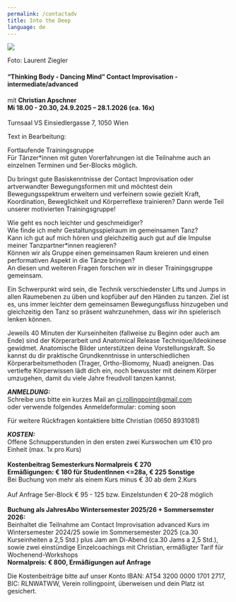 ```yaml
---
permalink: /contactadv
title: Into the Deep
language: de
---
```

![](/assets/uploads/lsz_5410-3.jpg)

Foto: Laurent Ziegler

#### **“Thinking Body - Dancing Mind” Contact Improvisation - intermediate/advanced**

mit **Christian Apschner**\
**Mi 18.00 - 20.30, 24.9.2025 – 28.1.2026 (ca. 16x)**\
\
Turnsaal VS Einsiedlergasse 7, 1050 Wien

Text in Bearbeitung:

Fortlaufende Trainingsgruppe\
Für Tänzer*innen mit guten Vorerfahrungen ist die Teilnahme auch an einzelnen Terminen und 5er-Blocks möglich.

Du bringst gute Basiskenntnisse der Contact Improvisation oder artverwandter Bewegungsformen mit und möchtest dein Bewegungsspektrum erweitern und verfeinern sowie gezielt Kraft, Koordination, Beweglichkeit und Körperreflexe trainieren? Dann werde Teil unserer motivierten Trainingsgruppe! 

Wie geht es noch leichter und geschmeidiger?\
Wie finde ich mehr Gestaltungsspielraum im gemeinsamen Tanz?\
Kann ich gut auf mich hören und gleichzeitig auch gut auf die Impulse meiner Tanzpartner*innen reagieren?\
Können wir als Gruppe einen gemeinsamen Raum kreieren und einen performativen Aspekt in die Tänze bringen?\
An diesen und weiteren Fragen forschen wir in dieser Trainingsgruppe gemeinsam.

Ein Schwerpunkt wird sein, die Technik verschiedenster Lifts und Jumps in allen Raumebenen zu üben und kopfüber auf den Händen zu tanzen. Ziel ist es, uns immer leichter dem gemeinsamen Bewegungsfluss hinzugeben und gleichzeitig den Tanz so präsent wahrzunehmen, dass wir ihn spielerisch lenken können.

Jeweils 40 Minuten der Kurseinheiten (fallweise zu Beginn oder auch am Ende) sind der Körperarbeit und Anatomical Release Technique/Ideokinese gewidmet.  Anatomische Bilder unterstützen deine Vorstellungskraft. So kannst du dir praktische Grundkenntnisse in unterschiedlichen Körperarbeitsmethoden (Trager, Ortho-Biomomy, Nuad) aneignen. Das vertiefte Körperwissen lädt dich ein, noch bewusster mit deinem Körper umzugehen, damit du viele Jahre freudvoll tanzen kannst.

***ANMELDUNG:***\
Schreibe uns bitte ein kurzes Mail an ci.rollingpoint@gmail.com\
oder verwende folgendes Anmeldeformular: coming soon

Für weitere Rückfragen kontaktiere bitte Christian (0650 8931081)

***KOSTEN:***\
Offene Schnupperstunden in den ersten zwei Kurswochen um €10 pro Einheit (max. 1x pro Kurs)\
\
**Kostenbeitrag Semesterkurs Normalpreis € 270**\
**Ermäßigungen: € 180 für StudentInnen <=28a, € 225 Sonstige**\
Bei Buchung von mehr als einem Kurs minus € 30 ab dem 2.Kurs\
\
Auf Anfrage 5﻿er-Block € 95 - 125 bzw. Einzelstunden € 20–28 möglich\
\
**Buchung als JahresAbo Wintersemester 2025/26 + Sommersemster 2026:**\
Beinhaltet die Teilnahme am Contact Improvisation advanced Kurs im Wintersemester 2024/25 sowie im Sommersemester 2025 (ca.30 Kurseinheiten a 2,5 Std.) plus Jam am Di-Abend (ca.30 Jams a 2,5 Std.),  sowie zwei einstündige Einzelcoachings mit Christian, ermäßigter Tarif für Wochenend-Workshops \
**Normalpreis: € 800, Ermäßigungen auf Anfrage**

Die Kostenbeiträge bitte auf unser Konto IBAN: AT54 3200 0000 1701 2717, BIC: RLNWATWW, Verein rollingpoint, überweisen und dein Platz ist gesichert.